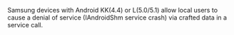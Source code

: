 Samsung devices with Android KK(4.4) or L(5.0/5.1) allow local users to cause a denial of service (IAndroidShm service crash) via crafted data in a service call.